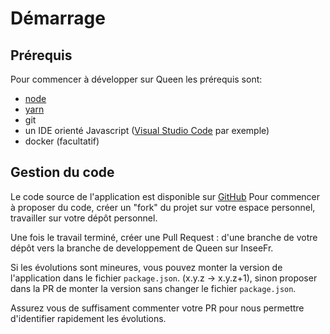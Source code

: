 # Démarrage

## Prérequis

Pour commencer à développer sur Queen les prérequis sont:

- [node](https://nodejs.org)
- [yarn](https://www.npmjs.com/package/yarn)
- git
- un IDE orienté Javascript ([Visual Studio Code](https://code.visualstudio.com) par exemple)
- docker (facultatif)

## Gestion du code

Le code source de l'application est disponible sur [GitHub](https://github.com/InseeFr/Queen)
Pour commencer à proposer du code, créer un "fork" du projet sur votre espace personnel, travailler sur votre dépôt personnel.

Une fois le travail terminé, créer une Pull Request : d'une branche de votre dépôt vers la branche de developpement de Queen sur InseeFr.

Si les évolutions sont mineures, vous pouvez monter la version de l'application dans le fichier `package.json`. (x.y.z -> x.y.z+1), sinon proposer dans la PR de monter la version sans changer le fichier `package.json`.

Assurez vous de suffisament commenter votre PR pour nous permettre d'identifier rapidement les évolutions.
